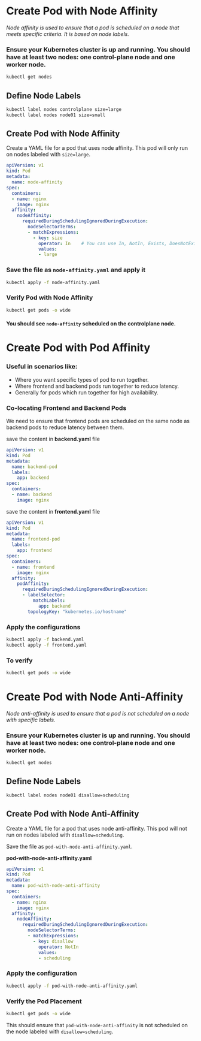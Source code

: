# Create Pod with Node Affinity

_Node affinity is used to ensure that a pod is scheduled on a node that meets specific criteria. It is based on node labels._

### Ensure your Kubernetes cluster is up and running. You should have at least two nodes: one control-plane node and one worker node.

```bash
kubectl get nodes
```

## Define Node Labels

```bash
kubectl label nodes controlplane size=large
kubectl label nodes node01 size=small
```

## Create Pod with Node Affinity

Create a YAML file for a pod that uses node affinity. This pod will only run on nodes labeled with `size=large`.

```yaml
apiVersion: v1
kind: Pod
metadata:
  name: node-affinity
spec:
  containers:
  - name: nginx
    image: nginx
  affinity:
    nodeAffinity:
      requiredDuringSchedulingIgnoredDuringExecution:
        nodeSelectorTerms:
        - matchExpressions:
          - key: size
            operator: In    # You can use In, NotIn, Exists, DoesNotExist, Gt and Lt.
            values:
            - large
```

### Save the file as `node-affinity.yaml` and apply it

```bash
kubectl apply -f node-affinity.yaml
```

### Verify Pod with Node Affinity

```bash
kubectl get pods -o wide
```

#### You should see `node-affinity` scheduled on the controlplane node.

# Create Pod with Pod Affinity

### Useful in scenarios like:

- Where you want specific types of pod to run together.
- Where frontend and backend pods run together to reduce latency.
- Generally for pods which run together for high availability.

### Co-locating Frontend and Backend Pods

We need to ensure that frontend pods are scheduled on the same node as backend pods to reduce latency between them.

save the content in **backend.yaml** file 

```yaml
apiVersion: v1
kind: Pod
metadata:
  name: backend-pod
  labels:
    app: backend
spec:
  containers:
  - name: backend
    image: nginx
```

save the content in **frontend.yaml** file 

```yaml
apiVersion: v1
kind: Pod
metadata:
  name: frontend-pod
  labels:
    app: frontend
spec:
  containers:
  - name: frontend
    image: nginx
  affinity:
    podAffinity:
      requiredDuringSchedulingIgnoredDuringExecution:
      - labelSelector:
          matchLabels:
            app: backend
        topologyKey: "kubernetes.io/hostname"
```

### Apply the configurations

```bash
kubectl apply -f backend.yaml
kubectl apply -f frontend.yaml
```

### To verify

```bash
kubectl get pods -o wide
```

# Create Pod with Node Anti-Affinity

_Node anti-affinity is used to ensure that a pod is not scheduled on a node with specific labels._

### Ensure your Kubernetes cluster is up and running. You should have at least two nodes: one control-plane node and one worker node.

```bash
kubectl get nodes
```

## Define Node Labels

```bash
kubectl label nodes node01 disallow=scheduling
```

## Create Pod with Node Anti-Affinity

Create a YAML file for a pod that uses node anti-affinity. This pod will not run on nodes labeled with `disallow=scheduling`.

Save the file as `pod-with-node-anti-affinity.yaml`.

**pod-with-node-anti-affinity.yaml**

```yaml
apiVersion: v1
kind: Pod
metadata:
  name: pod-with-node-anti-affinity
spec:
  containers:
  - name: nginx
    image: nginx
  affinity:
    nodeAffinity:
      requiredDuringSchedulingIgnoredDuringExecution:
        nodeSelectorTerms:
        - matchExpressions:
          - key: disallow
            operator: NotIn
            values:
            - scheduling
```

### Apply the configuration

```bash
kubectl apply -f pod-with-node-anti-affinity.yaml
```

### Verify the Pod Placement

```bash
kubectl get pods -o wide
```

This should ensure that `pod-with-node-anti-affinity` is not scheduled on the node labeled with `disallow=scheduling`.